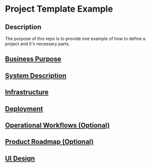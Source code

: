 # Project Template Example

## Description
The purpose of this repo is to provide one example of how to define a project and it's necessary parts.

## [Business Purpose](./business_purpose/business.purpose.main.md) 

## [System Description](./system_description/system.description.main.md)

## [Infrastructure](./infrastructure/infrastructure.main.md)

## [Deployment](./deployment/deployment.main.md)

## [Operational Workflows (Optional)](./operational_workflows/operational.workflows.main.md)

## [Product Roadmap (Optional)](./product_roadmap/product.roadmap.main.md)

## [UI Design](./ui_ux/ui.ux.main.md)